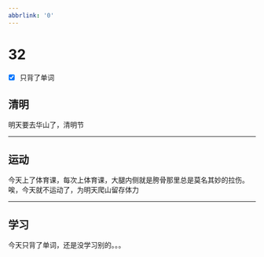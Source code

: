 ```yaml
---
abbrlink: '0'
---
```

# 32

- [x] 只背了单词

## 清明

明天要去华山了，清明节
***

## 运动

今天上了体育课，每次上体育课，大腿内侧就是胯骨那里总是莫名其妙的拉伤。
唉，今天就不运动了，为明天爬山留存体力
***

## 学习

今天只背了单词，还是没学习别的。。。
